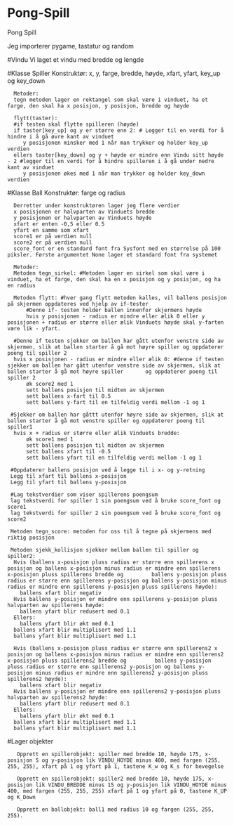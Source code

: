 # Pong-Spill
 Pong Spill
 
 Jeg importerer pygame, tastatur og random
 
 #Vindu
 Vi laget et vindu med bredde og lengde
 
 #Klasse Spiller
      Konstruktør:
      x, y, farge, bredde, høyde, xfart, yfart, key_up og key_down
      
      Metoder:
      tegn metoden lager en rektangel som skal være i vinduet, ha et farge, den skal ha x posisjon, y posisjon, bredde og høyde
      
      flytt(taster):
      #if testen skal flytte spilleren (høyde)
      if taster[key_up] og y er større enn 2: # Legger til en verdi for å hindre i å gå øvre kant av vinduet
         y posisjonen minsker med 1 når man trykker og holder key_up verdien
      ellers taster[key_down] og y + høyde er mindre enn Vindu sitt høyde - 2 #legger til en verdi for å hindre spilleren i å gå under nedre kant av vinduet
         y posisjonen økes med 1 når man trykker og holder key_down verdien
     
#Klasse Ball
      Konstruktør: 
      farge og radius
      
      Derretter under konstruktøren lager jeg flere verdier
      x posisjonen er halvparten av Vinduets bredde
      y posisjonen er halvparten av Vinduets høyde
      xfart er enten -0,5 eller 0.5
      yfart en samme som xfart
      score1 er på verdien null
      score2 er på verdien null
      score_font er en standard font fra Sysfont med en størrelse på 100 piksler. Første argumentet None lager et standard font fra systemet
      
      Metoder:
      Metoden tegn_sirkel: #Metoden lager en sirkel som skal være i vinduet, ha et farge, den skal ha en x posisjon og y posisjon, og ha en radius  
     
      Metoden flytt: #hver gang flytt metoden kalles, vil ballens posisjon på skjermen oppdateres ved hjelp av if-tester
          #Denne if- testen holder ballen innenfor skjermens høyde
          hvis y posisjonen - radius er mindre eller ælik 0 eller y posisjonen + radius er større eller ælik Vinduets høyde skal y-farten være lik - yfart.      
       
      #Denne if testen sjekker om ballen har gått utenfor venstre side av skjermen, slik at ballen starter å gå mot høyre spiller og oppdaterer poeng til spiller 2  
      hvis x posisjonen - radius er mindre eller ælik 0: #denne if testen sjekker om ballen har gått utenfor venstre side av skjermen, slik at ballen starter å gå mot høyre spiller       og oppdaterer poeng til spiller 2  
          øk score2 med 1
          sett ballens posisjon til midten av skjermen
          sett ballens x-fart til 0.5
          sett ballens y-fart til en tilfeldig verdi mellom -1 og 1

     #Sjekker om ballen har gåttt utenfor høyre side av skjermen, slik at ballen starter å gå mot venstre spiller og oppdaterer poeng til spiller1
      hvis x + radius er større eller ælik Vinduets bredde:
          øk score1 med 1
          sett ballens posisjon til midten av skjermen
          sett ballens xfart til -0.5
          sett ballens yfart til en tilfeldig verdi mellom -1 og 1
      
     #Oppdaterer ballens posisjon ved å legge til i x- og y-retning
     Legg til xfart til ballens x-posisjon
     Legg til yfart til ballens y-posisjon
      
     #Lag tekstverdier som viser spillerens poengsum
     lag tekstverdi for spiller 1 sin poengsum ved å bruke score_font og score1
     lag tekstverdi for spiller 2 sin poengsum ved å bruke score_font og score2
     
     Metoden tegn_score: metoden for oss til å tegne på skjermens med riktig posisjon
     
     Metoden sjekk_kollisjon sjekker mellom ballen til spiller og spiller2:
      Hvis (ballens x-posisjon pluss radius er større enn spillerens x posisjon og ballens x-posisjon minus radius er mindre enn spillerens x-posisjon pluss spillerens bredde og         ballens y-posisjon pluss radius er større enn spillerens y-posisjon og ballens y-posisjon minus radius er mindre enn spillerens y-posisjon pluss spillerens høyde):
        ballens xfart blir negativ
      Hvis ballens y-posisjon er mindre enn spillerens y-posisjon pluss halvparten av spillerens høyde:
        ballens yfart blir redusert med 0.1
      Ellers:
        ballens yfart blir økt med 0.1
      ballens xfart blir multiplisert med 1.1
      ballens yfart blir multiplisert med 1.1
      
      Hvis (ballens x-posisjon pluss radius er større enn spillerens2 x posisjon og ballens x-posisjon minus radius er mindre enn spillerens2 x-posisjon pluss spillerens2 bredde og         ballens y-posisjon pluss radius er større enn spillerens2 y-posisjon og ballens y-posisjon minus radius er mindre enn spillerens2 y-posisjon pluss spillerens2 høyde):
        ballens xfart blir negativ
      Hvis ballens y-posisjon er mindre enn spillerens2 y-posisjon pluss halvparten av spillerens2 høyde:
        ballens yfart blir redusert med 0.1
      Ellers:
        ballens yfart blir økt med 0.1
      ballens xfart blir multiplisert med 1.1
      ballens yfart blir multiplisert med 1.1
    
  #Lager objekter 
  
       Opprett en spillerobjekt: spiller med bredde 10, høyde 175, x-posisjon 5 og y-posisjon lik VINDU_HOYDE minus 400, med fargen (255, 255, 255), xfart på 1 og yfart på 1, tastene K_w og K_s for bevegelse
       
       Opprett en spillerobjekt: spiller2 med bredde 10, høyde 175, x-posisjon lik VINDU_BREDDE minus 15 og y-posisjon lik VINDU_HOYDE minus 400, med fargen (255, 255, 255) xfart på 1 og yfart på 0, tastene K_UP og K_Down
       
       Opprett en ballobjekt: ball1 med radius 10 og fargen (255, 255, 255).
       








     

